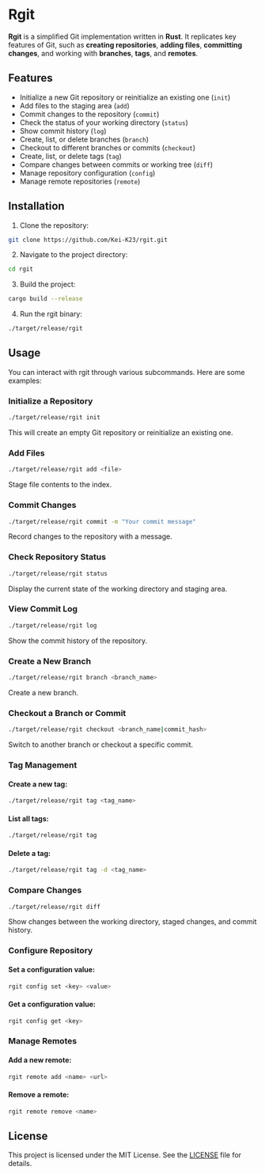 # Rgit

**Rgit** is a simplified Git implementation written in **Rust**. It replicates key features of Git, such as **creating repositories**, **adding files**, **committing changes**, and working with **branches**, **tags**, and **remotes**.

## Features

- Initialize a new Git repository or reinitialize an existing one (`init`)
- Add files to the staging area (`add`)
- Commit changes to the repository (`commit`)
- Check the status of your working directory (`status`)
- Show commit history (`log`)
- Create, list, or delete branches (`branch`)
- Checkout to different branches or commits (`checkout`)
- Create, list, or delete tags (`tag`)
- Compare changes between commits or working tree (`diff`)
- Manage repository configuration (`config`)
- Manage remote repositories (`remote`)

## Installation

1. Clone the repository:

```bash
git clone https://github.com/Kei-K23/rgit.git
```

2. Navigate to the project directory:

```bash
cd rgit
```

3. Build the project:

```bash
cargo build --release
```

4. Run the rgit binary:

```bash
./target/release/rgit
```

## Usage

You can interact with rgit through various subcommands. Here are some examples:

### Initialize a Repository

```bash
./target/release/rgit init
```

This will create an empty Git repository or reinitialize an existing one.

### Add Files

```bash
./target/release/rgit add <file>
```

Stage file contents to the index.

### Commit Changes

```bash
./target/release/rgit commit -m "Your commit message"
```

Record changes to the repository with a message.

### Check Repository Status

```bash
./target/release/rgit status
```

Display the current state of the working directory and staging area.

### View Commit Log

```bash
./target/release/rgit log
```

Show the commit history of the repository.

### Create a New Branch

```bash
./target/release/rgit branch <branch_name>
```

Create a new branch.

### Checkout a Branch or Commit

```bash
./target/release/rgit checkout <branch_name|commit_hash>
```

Switch to another branch or checkout a specific commit.

### Tag Management

#### Create a new tag:

```bash
./target/release/rgit tag <tag_name>
```

#### List all tags:

```bash
./target/release/rgit tag
```

#### Delete a tag:

```bash
./target/release/rgit tag -d <tag_name>
```

### Compare Changes

```bash
./target/release/rgit diff
```

Show changes between the working directory, staged changes, and commit history.

### Configure Repository

#### Set a configuration value:

```bash
rgit config set <key> <value>
```

#### Get a configuration value:

```bash
rgit config get <key>
```

### Manage Remotes

#### Add a new remote:

```bash
rgit remote add <name> <url>
```

#### Remove a remote:

```bash
rgit remote remove <name>
```

## License

This project is licensed under the MIT License. See the [LICENSE](/LICENSE) file for details.
